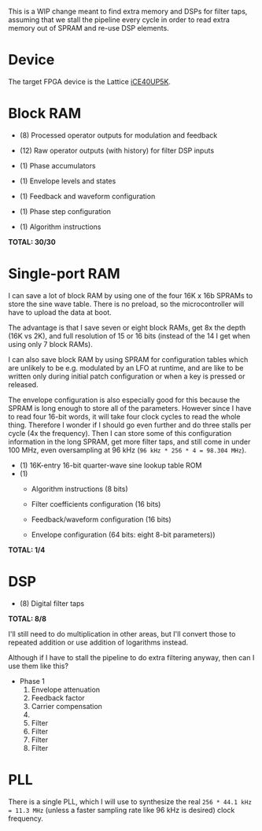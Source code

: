 


This is a WIP change meant to find extra memory and DSPs for filter taps,
assuming that we stall the pipeline every cycle in order to read
extra memory out of SPRAM and re-use DSP elements.



# Device

The target FPGA device is the Lattice [iCE40UP5K](http://www.latticesemi.com/en/Products/FPGAandCPLD/iCE40UltraPlus).


# Block RAM

* (8) Processed operator outputs for modulation and feedback
* (12) Raw operator outputs (with history) for filter DSP inputs
* (1) Phase accumulators
* (1) Envelope levels and states
* (1) Feedback and waveform configuration


* (1) Phase step configuration
* (1) Algorithm instructions

**TOTAL: 30/30**


# Single-port RAM

I can save a lot of block RAM by using one of the four 16K x 16b SPRAMs
to store the sine wave table. There is no preload, so the microcontroller
will have to upload the data at boot.

The advantage is that I save seven or eight block RAMs, get 8x the depth
(16K vs 2K), and full resolution of 15 or 16 bits (instead of the 14 I get
when using only 7 block RAMs).

I can also save block RAM by using SPRAM for configuration tables which are
unlikely to be e.g. modulated by an LFO at runtime, and are like to be
written only during initial patch configuration or when a key is pressed
or released.

The envelope configuration is also especially good for this because the
SPRAM is long enough to store all of the parameters. However since I have to
read four 16-bit words, it will take four clock cycles to read the whole
thing. Therefore I wonder if I should go even further and do three stalls
per cycle (4x the frequency). Then I can store some of this configuration
information in the long SPRAM, get more filter taps, and still come in under
100 MHz, even oversampling at 96 kHz (`96 kHz * 256 * 4 = 98.304 MHz`).

* (1) 16K-entry 16-bit quarter-wave sine lookup table ROM
* (1)
    * Algorithm instructions (8 bits)
    * Filter coefficients configuration (16 bits)
    * Feedback/waveform configuration (16 bits)


    * Envelope configuration (64 bits: eight 8-bit parameters))


**TOTAL: 1/4**


# DSP

* (8) Digital filter taps

**TOTAL: 8/8**

I'll still need to do multiplication in other areas,
but I'll convert those to repeated addition or use addition of
logarithms instead.

Although if I have to stall the pipeline to do extra filtering anyway,
then can I use them like this?

* Phase 1
    1. Envelope attenuation
    2. Feedback factor
    3. Carrier compensation
    4.
    5. Filter
    6. Filter
    7. Filter
    8. Filter



# PLL

There is a single PLL, which I will use to synthesize the real
`256 * 44.1 kHz = 11.3 MHz` (unless a faster sampling rate like 96 kHz is desired)
clock frequency.
